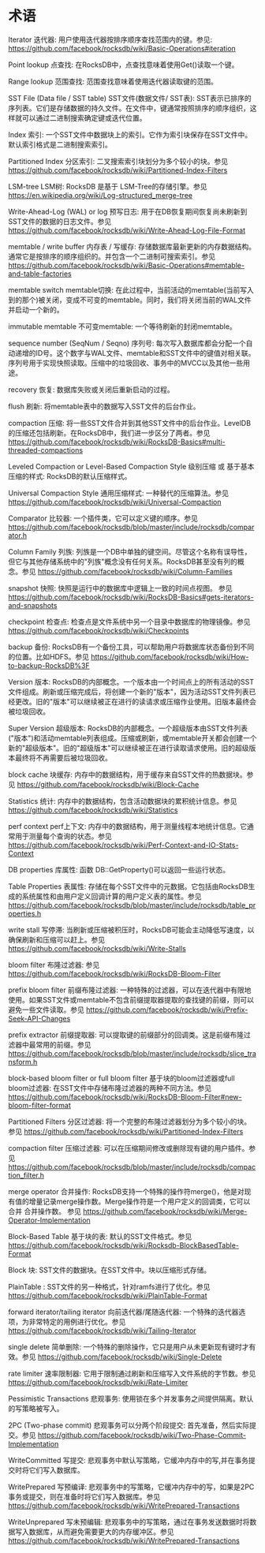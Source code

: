 # 术语

Iterator 迭代器: 用户使用迭代器按排序顺序查找范围内的键。参见: https://github.com/facebook/rocksdb/wiki/Basic-Operations#iteration

Point lookup 点查找: 在RocksDB中，点查找意味着使用Get()读取一个键。

Range lookup 范围查找: 范围查找意味着使用迭代器读取键的范围。

SST File (Data file / SST table) SST文件(数据文件/ SST表): SST表示已排序的序列表。它们是存储数据的持久文件。在文件中，键通常按照排序的顺序组织，这样就可以通过二进制搜索确定键或迭代位置。

Index 索引: 一个SST文件中数据块上的索引。它作为索引块保存在SST文件中。默认索引格式是二进制搜索索引。

Partitioned Index 分区索引: 二叉搜索索引块划分为多个较小的块。参见 https://github.com/facebook/rocksdb/wiki/Partitioned-Index-Filters

LSM-tree LSM树: RocksDB 是基于 LSM-Tree的存储引擎。参见  https://en.wikipedia.org/wiki/Log-structured_merge-tree 

Write-Ahead-Log (WAL) or log 预写日志: 用于在DB恢复期间恢复尚未刷新到SST文件的数据的日志文件。参见 https://github.com/facebook/rocksdb/wiki/Write-Ahead-Log-File-Format

memtable / write buffer 内存表 / 写缓存: 存储数据库最新更新的内存数据结构。通常它是按排序的顺序组织的。并包含一个二进制可搜索索引。参见 https://github.com/facebook/rocksdb/wiki/Basic-Operations#memtable-and-table-factories

memtable switch memtable切换: 在此过程中，当前活动的memtable(当前写入到的那个)被关闭，变成不可变的memtable。同时，我们将关闭当前的WAL文件并启动一个新的。

immutable memtable 不可变memtable: 一个等待刷新的封闭memtable。 

sequence number (SeqNum / Seqno) 序列号: 每次写入数据库都会分配一个自动递增的ID号。这个数字与WAL文件、memtable和SST文件中的键值对相关联。序列号用于实现快照读取。压缩中的垃圾回收、事务中的MVCC以及其他一些用途。

recovery 恢复: 数据库失败或关闭后重新启动的过程。

flush 刷新: 将memtable表中的数据写入SST文件的后台作业。

compaction 压缩: 将一些SST文件合并到其他SST文件中的后台作业。LevelDB的压缩还包括刷新。在RocksDB中，我们进一步区分了两者。参见 https://github.com/facebook/rocksdb/wiki/RocksDB-Basics#multi-threaded-compactions

Leveled Compaction or Level-Based Compaction Style 级别压缩 或 基于基本压缩的样式: RocksDB的默认压缩样式。

Universal Compaction Style 通用压缩样式: 一种替代的压缩算法。参见 https://github.com/facebook/rocksdb/wiki/Universal-Compaction

Comparator 比较器: 一个插件类，它可以定义键的顺序。参见 https://github.com/facebook/rocksdb/blob/master/include/rocksdb/comparator.h
 
Column Family 列族: 列族是一个DB中单独的键空间。尽管这个名称有误导性，但它与其他存储系统中的"列族"概念没有任何关系。RocksDB甚至没有列的概念。参见 https://github.com/facebook/rocksdb/wiki/Column-Families

snapshot 快照: 快照是运行中的数据库中逻辑上一致的时间点视图。 参见 https://github.com/facebook/rocksdb/wiki/RocksDB-Basics#gets-iterators-and-snapshots

checkpoint 检查点: 检查点是文件系统中另一个目录中数据库的物理镜像。参见 https://github.com/facebook/rocksdb/wiki/Checkpoints

backup 备份: RocksDB有一个备份工具，可以帮助用户将数据库状态备份到不同的位置。比如HDFS。参见 https://github.com/facebook/rocksdb/wiki/How-to-backup-RocksDB%3F

Version 版本: RocksDB的内部概念。一个版本由一个时间点上的所有活动的SST文件组成。刷新或压缩完成后，将创建一个新的"版本"，因为活动SST文件列表已经更改。旧的"版本"可以继续被正在进行的读请求或压缩作业使用。旧版本最终会被垃圾回收。

Super Version 超级版本: RocksDB的内部概念。一个超级版本由SST文件列表("版本")和活动memtable列表组成。压缩或刷新，或memtable开关都会创建一个新的"超级版本"。旧的"超级版本"可以继续被正在进行读取请求使用。旧的超级版本最终将不再需要后被垃圾回收。

block cache 块缓存: 内存中的数据结构，用于缓存来自SST文件的热数据块。参见 https://github.com/facebook/rocksdb/wiki/Block-Cache

Statistics 统计: 内存中的数据结构，包含活动数据块的累积统计信息。参见 https://github.com/facebook/rocksdb/wiki/Statistics

perf context perf上下文: 内存中的数据结构，用于测量线程本地统计信息。它通常用于测量每个查询的状态。参见 https://github.com/facebook/rocksdb/wiki/Perf-Context-and-IO-Stats-Context

DB properties 库属性: 函数 DB::GetProperty()可以返回一些运行状态。

Table Properties 表属性: 存储在每个SST文件中的元数据。它包括由RocksDB生成的系统属性和由用户定义回调计算的用户定义表的属性。参见 https://github.com/facebook/rocksdb/blob/master/include/rocksdb/table_properties.h

write stall 写停滞: 当刷新或压缩被积压时，RocksDB可能会主动降低写速度，以确保刷新和压缩可以赶上。参见 https://github.com/facebook/rocksdb/wiki/Write-Stalls

bloom filter 布隆过滤器: 参见 https://github.com/facebook/rocksdb/wiki/RocksDB-Bloom-Filter

prefix bloom filter 前缀布隆过滤器: 一种特殊的过滤器，可以在迭代器中有限地使用。如果SST文件或memtable不包含前缀提取器提取的查找键的前缀，则可以避免一些文件读取。参见 https://github.com/facebook/rocksdb/wiki/Prefix-Seek-API-Changes

prefix extractor 前缀提取器: 可以提取键的前缀部分的回调类。这是前缀布隆过滤器中最常用的前缀。参见 https://github.com/facebook/rocksdb/blob/master/include/rocksdb/slice_transform.h
 
block-based bloom filter or full bloom filter 基于块的bloom过滤器或full bloom过滤器: 在SST文件中存储布隆过滤器的两种不同方法。参见 https://github.com/facebook/rocksdb/wiki/RocksDB-Bloom-Filter#new-bloom-filter-format

Partitioned Filters 分区过滤器: 将一个完整的布隆过滤器划分为多个较小的块。参见 https://github.com/facebook/rocksdb/wiki/Partitioned-Index-Filters 

compaction filter 压缩过滤器: 可以在压缩期间修改或删除现有键的用户插件。参见 https://github.com/facebook/rocksdb/blob/master/include/rocksdb/compaction_filter.h

merge operator 合并操作: RocksDB支持一个特殊的操作符merge()，他是对现有值的增量记录merge操作数。Merge操作符是一个用户定义的回调类，它可以合并 合并操作数。 参见 https://github.com/facebook/rocksdb/wiki/Merge-Operator-Implementation

Block-Based Table 基于块的表: 默认的SST文件格式。参见 https://github.com/facebook/rocksdb/wiki/Rocksdb-BlockBasedTable-Format

Block 块: SST文件的数据块。在SST文件中。块以压缩形式存储。

PlainTable : SST文件的另一种格式，针对ramfs进行了优化。参见 https://github.com/facebook/rocksdb/wiki/PlainTable-Format

forward iterator/tailing iterator 向前迭代器/尾随迭代器: 一个特殊的迭代器选项，为非常特定的用例进行优化。参见 https://github.com/facebook/rocksdb/wiki/Tailing-Iterator

single delete 简单删除: 一个特殊的删除操作，它只是用户从未更新现有键时才有效。参见 https://github.com/facebook/rocksdb/wiki/Single-Delete

rate limiter 速率限制器: 它用于限制通过刷新和压缩写入文件系统的字节数。参见 https://github.com/facebook/rocksdb/wiki/Rate-Limiter

Pessimistic Transactions 悲观事务: 使用锁在多个并发事务之间提供隔离。默认的写策略被写入。

2PC (Two-phase commit) 悲观事务可以分两个阶段提交: 首先准备，然后实际提交。参见 https://github.com/facebook/rocksdb/wiki/Two-Phase-Commit-Implementation

WriteCommitted 写提交: 悲观事务中默认写策略，它缓冲内存中的写,并在事务提交时将它们写入数据库。

WritePrepared 写预编译: 悲观事务中的写策略，它缓冲内存中的写，如果是2PC事务或提交，则在准备时将它们写入数据库。参见 https://github.com/facebook/rocksdb/wiki/WritePrepared-Transactions

WriteUnprepared 写未预编辑: 悲观事务中的写策略，通过在事务发送数据时将数据写入数据库，从而避免需要更大的内存缓冲区。参见 https://github.com/facebook/rocksdb/wiki/WritePrepared-Transactions
